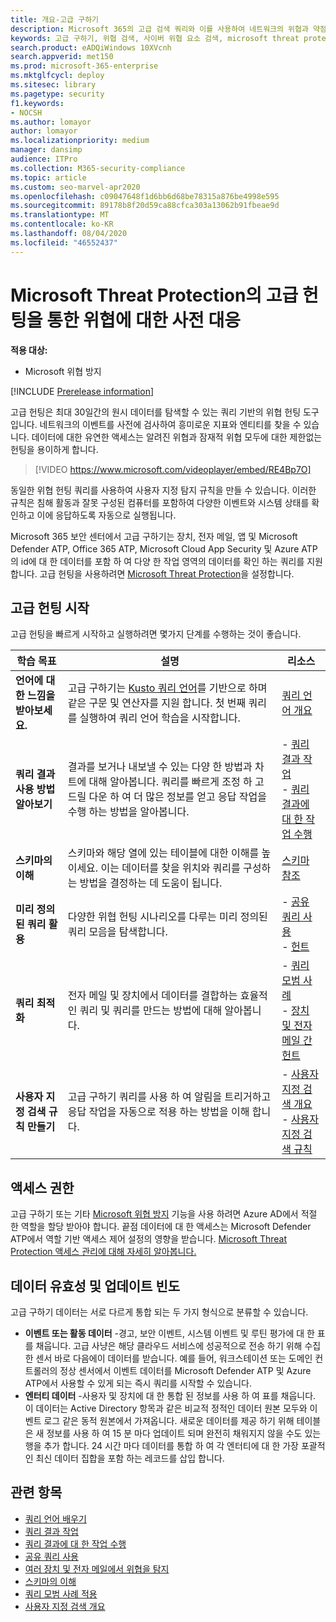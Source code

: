 ```yaml
---
title: 개요-고급 구하기
description: Microsoft 365의 고급 검색 쿼리와 이를 사용하여 네트워크의 위협과 약점을 사전에 찾는 방법에 대해 알아보세요.
keywords: 고급 구하기, 위협 검색, 사이버 위협 요소 검색, microsoft threat protection, microsoft 365, mtp, m365, 검색, 쿼리, 원격 분석, 사용자 지정 검색, 스키마, kusto, microsoft 365 및 microsoft Threat Protection
search.product: eADQiWindows 10XVcnh
search.appverid: met150
ms.prod: microsoft-365-enterprise
ms.mktglfcycl: deploy
ms.sitesec: library
ms.pagetype: security
f1.keywords:
- NOCSH
ms.author: lomayor
author: lomayor
ms.localizationpriority: medium
manager: dansimp
audience: ITPro
ms.collection: M365-security-compliance
ms.topic: article
ms.custom: seo-marvel-apr2020
ms.openlocfilehash: c09047648f1d6bb6d68be78315a876be4998e595
ms.sourcegitcommit: 89178b8f20d59ca88cfca303a13062b91fbeae9d
ms.translationtype: MT
ms.contentlocale: ko-KR
ms.lasthandoff: 08/04/2020
ms.locfileid: "46552437"
---
```

# <a name="proactively-hunt-for-threats-with-advanced-hunting-in-microsoft-threat-protection"></a>Microsoft Threat Protection의 고급 헌팅을 통한 위협에 대한 사전 대응

**적용 대상:**
- Microsoft 위협 방지

[!INCLUDE [Prerelease information](../includes/prerelease.md)]

고급 헌팅은 최대 30일간의 원시 데이터를 탐색할 수 있는 쿼리 기반의 위협 헌팅 도구입니다. 네트워크의 이벤트를 사전에 검사하여 흥미로운 지표와 엔티티를 찾을 수 있습니다. 데이터에 대한 유연한 액세스는 알려진 위협과 잠재적 위협 모두에 대한 제한없는 헌팅을 용이하게 합니다.
<p></p>

> [!VIDEO https://www.microsoft.com/videoplayer/embed/RE4Bp7O]

동일한 위협 헌팅 쿼리를 사용하여 사용자 지정 탐지 규칙을 만들 수 있습니다. 이러한 규칙은 침해 활동과 잘못 구성된 컴퓨터를 포함하여 다양한 이벤트와 시스템 상태를 확인하고 이에 응답하도록 자동으로 실행됩니다.

Microsoft 365 보안 센터에서 고급 구하기는 장치, 전자 메일, 앱 및 Microsoft Defender ATP, Office 365 ATP, Microsoft Cloud App Security 및 Azure ATP의 id에 대 한 데이터를 포함 하 여 다양 한 작업 영역의 데이터를 확인 하는 쿼리를 지원 합니다. 고급 헌팅을 사용하려면 [Microsoft Threat Protection](mtp-enable.md)을 설정합니다.

## <a name="get-started-with-advanced-hunting"></a>고급 헌팅 시작

고급 헌팅을 빠르게 시작하고 실행하려면 몇가지 단계를 수행하는 것이 좋습니다.

| 학습 목표 | 설명 | 리소스 |
|--|--|--|
| **언어에 대한 느낌을 받아보세요.** | 고급 구하기는 [Kusto 쿼리 언어](https://docs.microsoft.com/azure/kusto/query/)를 기반으로 하며 같은 구문 및 연산자를 지원 합니다. 첫 번째 쿼리를 실행하여 쿼리 언어 학습을 시작합니다. | [쿼리 언어 개요](advanced-hunting-query-language.md) |
| **쿼리 결과 사용 방법 알아보기** | 결과를 보거나 내보낼 수 있는 다양 한 방법과 차트에 대해 알아봅니다. 쿼리를 빠르게 조정 하 고 드릴 다운 하 여 더 많은 정보를 얻고 응답 작업을 수행 하는 방법을 알아봅니다. | - [쿼리 결과 작업](advanced-hunting-query-results.md)<br>- [쿼리 결과에 대 한 작업 수행](advanced-hunting-take-action.md) |
| **스키마의 이해** | 스키마와 해당 열에 있는 테이블에 대한 이해를 높이세요. 이는 데이터를 찾을 위치와 쿼리를 구성하는 방법을 결정하는 데 도움이 됩니다. | [스키마 참조](advanced-hunting-schema-tables.md) |
| **미리 정의 된 쿼리 활용** | 다양한 위협 헌팅 시나리오를 다루는 미리 정의된 쿼리 모음을 탐색합니다. | - [공유 쿼리 사용](advanced-hunting-shared-queries.md)<br>- [헌트](advanced-hunting-go-hunt.md) |
| **쿼리 최적화** | 전자 메일 및 장치에서 데이터를 결합하는 효율적인 쿼리 및 쿼리를 만드는 방법에 대해 알아봅니다. | - [쿼리 모범 사례](advanced-hunting-shared-queries.md) <br>- [장치 및 전자 메일 간 헌트](advanced-hunting-best-practices.md) |
| **사용자 지정 검색 규칙 만들기** | 고급 구하기 쿼리를 사용 하 여 알림을 트리거하고 응답 작업을 자동으로 적용 하는 방법을 이해 합니다. | - [사용자 지정 검색 개요](custom-detections-overview.md)<br>- [사용자 지정 검색 규칙](custom-detection-rules.md) |

## <a name="get-access"></a>액세스 권한
고급 구하기 또는 기타 [Microsoft 위협 방지](microsoft-threat-protection.md) 기능을 사용 하려면 Azure AD에서 적절 한 역할을 할당 받아야 합니다. 끝점 데이터에 대 한 액세스는 Microsoft Defender ATP에서 역할 기반 액세스 제어 설정의 영향을 받습니다. [Microsoft Threat Protection 액세스 관리에 대해 자세히 알아봅니다.](mtp-permissions.md)

## <a name="data-freshness-and-update-frequency"></a>데이터 유효성 및 업데이트 빈도
고급 구하기 데이터는 서로 다르게 통합 되는 두 가지 형식으로 분류할 수 있습니다.

- **이벤트 또는 활동 데이터** -경고, 보안 이벤트, 시스템 이벤트 및 루틴 평가에 대 한 표를 채웁니다. 고급 사냥은 해당 클라우드 서비스에 성공적으로 전송 하기 위해 수집한 센서 바로 다음에이 데이터를 받습니다. 예를 들어, 워크스테이션 또는 도메인 컨트롤러의 정상 센서에서 이벤트 데이터를 Microsoft Defender ATP 및 Azure ATP에서 사용할 수 있게 되는 즉시 쿼리를 시작할 수 있습니다.
- **엔터티 데이터** -사용자 및 장치에 대 한 통합 된 정보를 사용 하 여 표를 채웁니다. 이 데이터는 Active Directory 항목과 같은 비교적 정적인 데이터 원본 모두와 이벤트 로그 같은 동적 원본에서 가져옵니다. 새로운 데이터를 제공 하기 위해 테이블은 새 정보를 사용 하 여 15 분 마다 업데이트 되며 완전히 채워지지 않을 수도 있는 행을 추가 합니다. 24 시간 마다 데이터를 통합 하 여 각 엔터티에 대 한 가장 포괄적인 최신 데이터 집합을 포함 하는 레코드를 삽입 합니다.

## <a name="related-topics"></a>관련 항목
- [쿼리 언어 배우기](advanced-hunting-query-language.md)
- [쿼리 결과 작업](advanced-hunting-query-results.md)
- [쿼리 결과에 대 한 작업 수행](advanced-hunting-take-action.md)
- [공유 쿼리 사용](advanced-hunting-shared-queries.md)
- [여러 장치 및 전자 메일에서 위협을 탐지](advanced-hunting-query-emails-devices.md)
- [스키마의 이해](advanced-hunting-schema-tables.md)
- [쿼리 모범 사례 적용](advanced-hunting-best-practices.md)
- [사용자 지정 검색 개요](custom-detections-overview.md)
